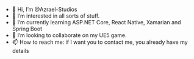 - 👋 Hi, I’m @Azrael-Studios
- 👀 I’m interested in all sorts of stuff.
- 🌱 I’m currently learning ASP.NET Core, React Native, Xamarian and Spring Boot
- 💞️ I’m looking to collaborate on my UE5 game.
- 📫 How to reach me: if I want you to contact me, you already have my details

<!---
Azrael-Studios/Azrael-Studios is a ✨ special ✨ repository because its `README.md` (this file) appears on your GitHub profile.
You can click the Preview link to take a look at your changes.
--->
